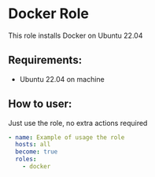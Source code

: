 # Docker Role
This role installs Docker on Ubuntu 22.04

## Requirements:
- Ubuntu 22.04 on machine

## How to user:
Just use the role, no extra actions required
```main.yaml
- name: Example of usage the role
  hosts: all
  become: true
  roles:
    - docker
```